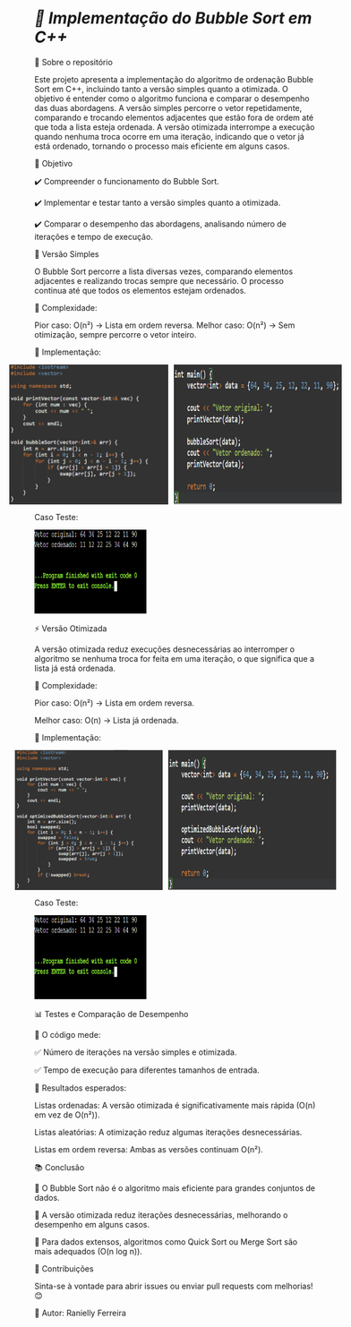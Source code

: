 # ***🚀 Implementação do Bubble Sort em C++***

📌 Sobre o repositório

Este projeto apresenta a implementação do algoritmo de ordenação Bubble Sort em C++, incluindo tanto a versão simples quanto a otimizada. O objetivo é entender como o algoritmo funciona e comparar o desempenho das duas abordagens.
A versão simples percorre o vetor repetidamente, comparando e trocando elementos adjacentes que estão fora de ordem até que toda a lista esteja ordenada.
A versão otimizada interrompe a execução quando nenhuma troca ocorre em uma iteração, indicando que o vetor já está ordenado, tornando o processo mais eficiente em alguns casos.

🎯 Objetivo

✔️ Compreender o funcionamento do Bubble Sort.

 ✔️ Implementar e testar tanto a versão simples quanto a otimizada.
 
 ✔️ Comparar o desempenho das abordagens, analisando número de iterações e tempo de execução.

 📜 Versão Simples
 
O Bubble Sort percorre a lista diversas vezes, comparando elementos adjacentes e realizando trocas sempre que necessário. O processo continua até que todos os elementos estejam ordenados.

📌 Complexidade:

Pior caso: O(n²) → Lista em ordem reversa.
Melhor caso: O(n²) → Sem otimização, sempre percorre o vetor inteiro.

🔧 Implementação:



<div style="display: flex; justify-content: center; gap: 10px;">
    <img src="https://github.com/RaniFerreira/BubbleSort/blob/main/img/s1.png" width="300" height="250">
    <img src="https://github.com/RaniFerreira/BubbleSort/blob/main/img/s2.png" width="300" height="250">
</div>

Caso Teste: 

<img src="https://github.com/RaniFerreira/BubbleSort/blob/main/img/s3.png" width="200" height="150">


⚡ Versão Otimizada

A versão otimizada reduz execuções desnecessárias ao interromper o algoritmo se nenhuma troca for feita em uma iteração, o que significa que a lista já está ordenada.

📌 Complexidade:

Pior caso: O(n²) → Lista em ordem reversa.

Melhor caso: O(n) → Lista já ordenada.


🔧 Implementação:


<div style="display: flex; justify-content: center; gap: 10px;">
    <img src="https://github.com/RaniFerreira/BubbleSort/blob/main/img/bb1.png" width="300" height="250">
    <img src="https://github.com/RaniFerreira/BubbleSort/blob/main/img/bb2.png" width="300" height="250">
</div>

Caso Teste: 

<img src="https://github.com/RaniFerreira/BubbleSort/blob/main/img/s3.png" width="200" height="150">

📊 Testes e Comparação de Desempenho

📌 O código mede:

 ✅ Número de iterações na versão simples e otimizada.
 
 ✅ Tempo de execução para diferentes tamanhos de entrada.
 
📌 Resultados esperados:

Listas ordenadas: A versão otimizada é significativamente mais rápida (O(n) em vez de O(n²)).

Listas aleatórias: A otimização reduz algumas iterações desnecessárias.

Listas em ordem reversa: Ambas as versões continuam O(n²).


📚 Conclusão

🔹 O Bubble Sort não é o algoritmo mais eficiente para grandes conjuntos de dados.

 🔹 A versão otimizada reduz iterações desnecessárias, melhorando o desempenho em alguns casos.
 
 🔹 Para dados extensos, algoritmos como Quick Sort ou Merge Sort são mais adequados (O(n log n)).

🤝 Contribuições

Sinta-se à vontade para abrir issues ou enviar pull requests com melhorias! 😊

📌 Autor: Ranielly Ferreira
 





